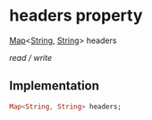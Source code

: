 


# headers property






[Map](https://api.flutter.dev/flutter/dart-core/Map-class.html)&lt;[String](https://api.flutter.dev/flutter/dart-core/String-class.html), [String](https://api.flutter.dev/flutter/dart-core/String-class.html)> headers
  
_read / write_






## Implementation

```dart
Map<String, String> headers;


```







